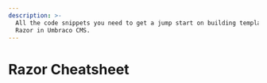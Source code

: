 ```yaml
---
description: >-
  All the code snippets you need to get a jump start on building templates with
  Razor in Umbraco CMS.
---
```


# Razor Cheatsheet

